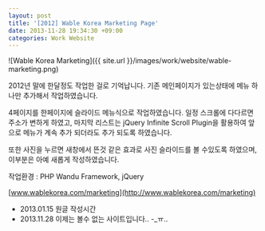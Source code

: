 ```yaml
---
layout: post
title: '[2012] Wable Korea Marketing Page'
date: 2013-11-28 19:34:30 +09:00
categories: Work Website
---
```

![Wable Korea Marketing]({{ site.url }}/images/work/website/wable-marketing.png)

2012년 말에 한달정도 작업한 걸로 기억납니다. 기존 메인페이지가 있는상태에 메뉴 하나만 추가해서 작업하였습니다.

4페이지를 한페이지에 슬라이드 메뉴식으로 작업하였습니다. 일정 스크롤에 다다르면 주소가 변하게 하였고, 마지막 리스트는 jQuery Infinite Scroll Plugin을 활용하여 앞으로 메뉴가 계속 추가 되더라도 추가 되도록 하였습니다.

또한 사진을 누르면 새창에서 뜬것 같은 효과로 사진 슬라이드를 볼 수있도록 하였으며, 이부분은 아예 새롭게 작성하였습니다.

작업환경 : PHP Wandu Framework, jQuery

[www.wablekorea.com/marketing](http://www.wablekorea.com/marketing)

* 2013.01.15 원글 작성시간
* 2013.11.28 이제는 볼수 없는 사이트입니다.. -_ㅠ..
